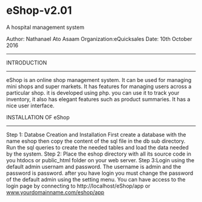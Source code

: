 # eShop-v2.01
A hospital management system

Author: Nathanael Ato Asaam
Organization:eQuicksales
Date: 10th October 2016

***********************************************************************************************************
INTRODUCTION
_________________________________________________________________________________________________________
eShop is an online shop management system. It can be used for managing mini shops and super markets.
It has features for managing users across a particular shop. it is developed using php. you can use it to
track your inventory, it also has elegant features such as product summaries. It has a nice user interface.

INSTALLATION OF eShop
_________________________________________________________________________________________________________
Step 1: Databse Creation and Installation
First create a database with the name eshop
then copy the content of the sql file in the db sub directory.
Run the sql queries to create the needed tables and load the data needed by the system.
Step 2: Place the eshop directory with all its source code in you htdocs or public_html folder on
your web server.
Step 3:Login using the default admin usernam and password.
The username is admin and the password is password. after you have login you must change the password of
the default admin using the setting menu.
You can have access to the login page by connecting to http://localhost/eShop/app or www.yourdomainname.com/eshop/app
